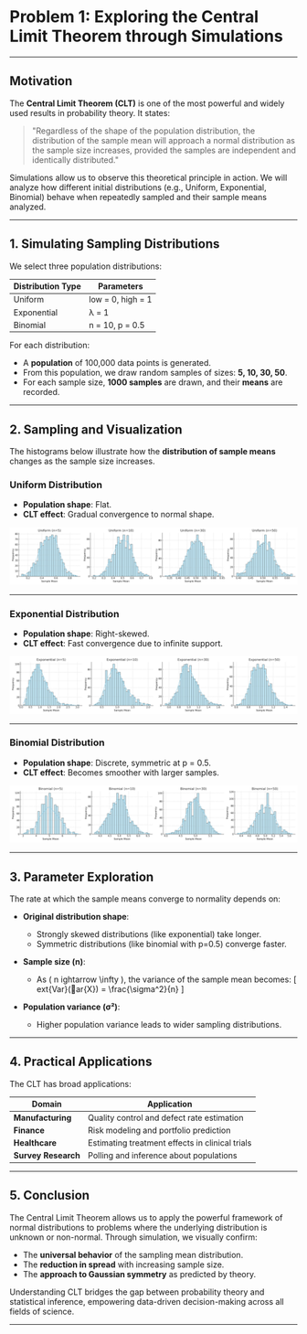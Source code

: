 
# Problem 1: Exploring the Central Limit Theorem through Simulations

---

## Motivation

The **Central Limit Theorem (CLT)** is one of the most powerful and widely used results in probability theory. It states:

> "Regardless of the shape of the population distribution, the distribution of the sample mean will approach a normal distribution as the sample size increases, provided the samples are independent and identically distributed."

Simulations allow us to observe this theoretical principle in action. We will analyze how different initial distributions (e.g., Uniform, Exponential, Binomial) behave when repeatedly sampled and their sample means analyzed.

---

## 1. Simulating Sampling Distributions

We select three population distributions:

| Distribution Type | Parameters |
|--------------------|------------|
| Uniform            | low = 0, high = 1 |
| Exponential        | λ = 1      |
| Binomial           | n = 10, p = 0.5 |

For each distribution:
- A **population** of 100,000 data points is generated.
- From this population, we draw random samples of sizes: **5, 10, 30, 50**.
- For each sample size, **1000 samples** are drawn, and their **means** are recorded.

---

## 2. Sampling and Visualization

The histograms below illustrate how the **distribution of sample means** changes as the sample size increases.

### Uniform Distribution

- **Population shape**: Flat.
- **CLT effect**: Gradual convergence to normal shape.

![alt text](clt_uniform.png)

---

### Exponential Distribution

- **Population shape**: Right-skewed.
- **CLT effect**: Fast convergence due to infinite support.

![alt text](clt_exponential.png)

---

### Binomial Distribution

- **Population shape**: Discrete, symmetric at p = 0.5.
- **CLT effect**: Becomes smoother with larger samples.

![alt text](clt_binomial.png)

---

## 3. Parameter Exploration

The rate at which the sample means converge to normality depends on:

- **Original distribution shape**:
  - Strongly skewed distributions (like exponential) take longer.
  - Symmetric distributions (like binomial with p=0.5) converge faster.

- **Sample size (n)**:
  - As \( n 
ightarrow \infty \), the variance of the sample mean becomes:
  \[
  	ext{Var}(ar{X}) = \frac{\sigma^2}{n}
  \]

- **Population variance (σ²)**:
  - Higher population variance leads to wider sampling distributions.

---

## 4. Practical Applications

The CLT has broad applications:

| Domain            | Application |
|------------------|-------------|
| **Manufacturing** | Quality control and defect rate estimation |
| **Finance**       | Risk modeling and portfolio prediction |
| **Healthcare**    | Estimating treatment effects in clinical trials |
| **Survey Research** | Polling and inference about populations |

---

## 5. Conclusion

The Central Limit Theorem allows us to apply the powerful framework of normal distributions to problems where the underlying distribution is unknown or non-normal. Through simulation, we visually confirm:

- The **universal behavior** of the sampling mean distribution.
- The **reduction in spread** with increasing sample size.
- The **approach to Gaussian symmetry** as predicted by theory.

Understanding CLT bridges the gap between probability theory and statistical inference, empowering data-driven decision-making across all fields of science.

---


